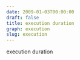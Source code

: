 ```yaml
---
date: 2009-01-03T00:00:00
draft: false
title: execution duration
graph: execution
slug: execution
---
```


execution duration
